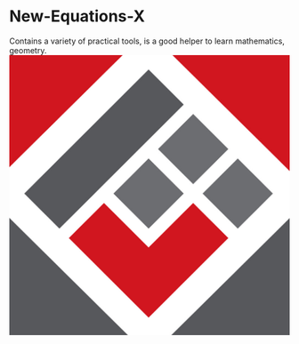 # New-Equations-X
Contains a variety of practical tools, is a good helper to learn mathematics, geometry.
![image](https://github.com/BiggerMax/New-Equations-X/blob/master/logo.jpg)
